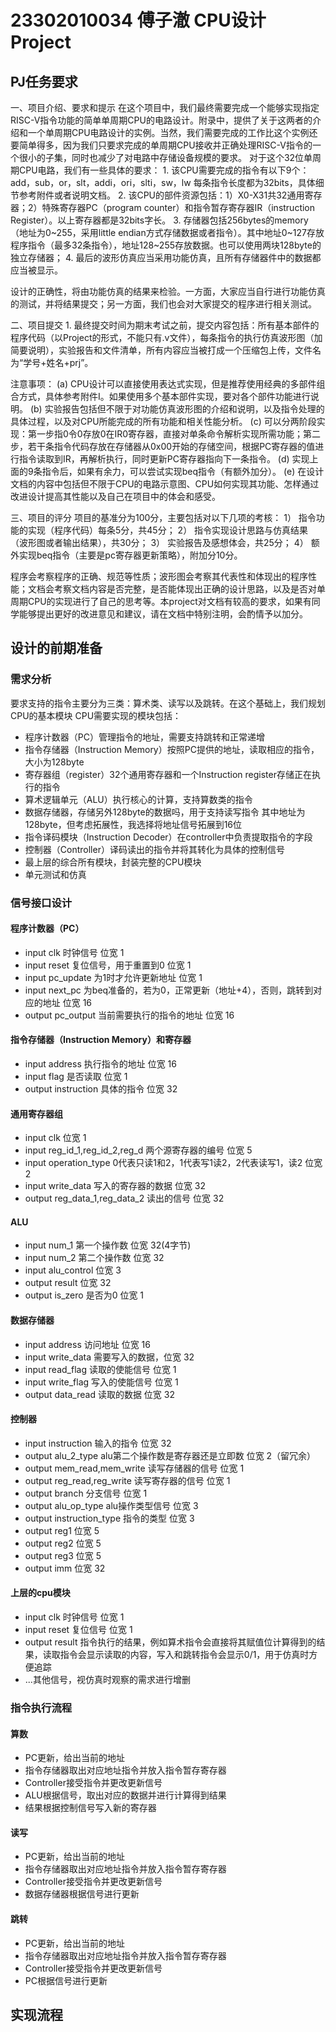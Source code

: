 # 23302010034 傅子澈 CPU设计Project

## PJ任务要求

一、项目介绍、要求和提示
	在这个项目中，我们最终需要完成一个能够实现指定RISC-V指令功能的简单单周期CPU的电路设计。附录中，提供了关于这两者的介绍和一个单周期CPU电路设计的实例。当然，我们需要完成的工作比这个实例还要简单得多，因为我们只要求完成的单周期CPU接收并正确处理RISC-V指令的一个很小的子集，同时也减少了对电路中存储设备规模的要求。
对于这个32位单周期CPU电路，我们有一些具体的要求：
	1. 该CPU需要完成的指令有以下9个：
add，sub，or，slt，addi，ori，slti，sw，lw
每条指令长度都为32bits，具体细节参考附件或者说明文档。
	2. 该CPU的部件资源包括：1）X0-X31共32通用寄存器；2）特殊寄存器PC（program counter）和指令暂存寄存器IR（instruction Register）。以上寄存器都是32bits字长。
	3. 存储器包括256bytes的memory（地址为0~255，采用little endian方式存储数据或者指令）。其中地址0~127存放程序指令（最多32条指令），地址128~255存放数据。也可以使用两块128byte的独立存储器；
	4. 最后的波形仿真应当采用功能仿真，且所有存储器件中的数据都应当被显示。
		
设计的正确性，将由功能仿真的结果来检验。一方面，大家应当自行进行功能仿真的测试，并将结果提交；另一方面，我们也会对大家提交的程序进行相关测试。

二、项目提交
	1. 最终提交时间为期末考试之前，提交内容包括：所有基本部件的程序代码（以Project的形式，不能只有.v文件），每条指令的执行仿真波形图（加简要说明），实验报告和文件清单，所有内容应当被打成一个压缩包上传，文件名为“学号+姓名+prj”。

注意事项：
(a) 	CPU设计可以直接使用表达式实现，但是推荐使用经典的多部件组合方式，具体参考附件I。如果使用多个基本部件实现，要对各个部件功能进行说明。
(b) 	实验报告包括但不限于对功能仿真波形图的介绍和说明，以及指令处理的具体过程，以及对CPU所能完成的所有功能和相关性能分析。
(c) 	可以分两阶段实现：第一步指0令0存放0在IR0寄存器，直接对单条命令解析实现所需功能；第二步，若干条指令代码存放在存储器从0x00开始的存储空间，根据PC寄存器的值进行指令读取到IR，再解析执行，同时更新PC寄存器指向下一条指令。
(d) 	实现上面的9条指令后，如果有余力，可以尝试实现beq指令（有额外加分）。
(e) 	在设计文档的内容中包括但不限于CPU的电路示意图、CPU如何实现其功能、怎样通过改进设计提高其性能以及自己在项目中的体会和感受。

三、项目的评分
	项目的基准分为100分，主要包括对以下几项的考核：
1）	指令功能的实现（程序代码）每条5分，共45分；
2）	指令实现设计思路与仿真结果（波形图或者输出结果），共30分；
3）	实验报告及感想体会，共25分；
4）	额外实现beq指令（主要是pc寄存器更新策略），附加分10分。

程序会考察程序的正确、规范等性质；波形图会考察其代表性和体现出的程序性能；文档会考察文档内容是否完整，是否能体现出正确的设计思路，以及是否对单周期CPU的实现进行了自己的思考等。本project对文档有较高的要求，如果有同学能够提出更好的改进意见和建议，请在文档中特别注明，会酌情予以加分。


## 设计的前期准备

### 需求分析

要求支持的指令主要分为三类：算术类、读写以及跳转。在这个基础上，我们规划CPU的基本模块
CPU需要实现的模块包括：

- 程序计数器（PC）管理指令的地址，需要支持跳转和正常递增
- 指令存储器（Instruction Memory）按照PC提供的地址，读取相应的指令，大小为128byte
- 寄存器组（register）32个通用寄存器和一个Instruction register存储正在执行的指令
- 算术逻辑单元（ALU）执行核心的计算，支持算数类的指令
- 数据存储器，存储另外128byte的数据吗，用于支持读写指令 其中地址为128byte，但考虑拓展性，我选择将地址信号拓展到16位
- 指令译码模块（Instruction Decoder）在controller中负责提取指令的字段
- 控制器（Controller）译码读出的指令并将其转化为具体的控制信号
- 最上层的综合所有模块，封装完整的CPU模块
- 单元测试和仿真
  
### 信号接口设计

#### 程序计数器（PC）

- input clk 时钟信号 位宽 1
- input reset 复位信号，用于重置到0 位宽 1
- input pc_update 为1时才允许更新地址 位宽 1
- input next_pc 为beq准备的，若为0，正常更新（地址+4），否则，跳转到对应的地址 位宽 16
- output pc_output 当前需要执行的指令的地址 位宽 16
  
#### 指令存储器（Instruction Memory）和寄存器

- input address 执行指令的地址 位宽 16
- input flag 是否读取 位宽 1
- output instruction 具体的指令 位宽 32

#### 通用寄存器组

- input clk 位宽 1
- input reg_id_1,reg_id_2,reg_d 两个源寄存器的编号 位宽 5
- input operation_type 0代表只读1和2，1代表写1读2，2代表读写1，读2 位宽 2
- input write_data 写入的寄存器的数据 位宽 32
- output reg_data_1,reg_data_2 读出的信号 位宽 32

#### ALU

- input num_1 第一个操作数 位宽 32(4字节)
- input num_2 第二个操作数 位宽 32
- input alu_control 位宽 3
- output result 位宽 32
- output is_zero 是否为0 位宽 1

#### 数据存储器

- input address 访问地址 位宽 16
- input write_data 需要写入的数据，位宽 32
- input read_flag 读取的使能信号 位宽 1
- input write_flag 写入的使能信号 位宽 1
- output data_read 读取的数据 位宽 32

#### 控制器

- input instruction 输入的指令 位宽 32
- output alu_2_type alu第二个操作数是寄存器还是立即数 位宽 2（留冗余）
- output mem_read,mem_write 读写存储器的信号 位宽 1
- output reg_read,reg_write 读写寄存器的信号 位宽 1
- output branch 分支信号 位宽 1
- output alu_op_type alu操作类型信号 位宽 3
- output instruction_type 指令的类型 位宽 3
- output reg1 位宽 5
- output reg2 位宽 5
- output reg3 位宽 5
- output imm 位宽 32

#### 上层的cpu模块

- input clk 时钟信号 位宽 1
- input reset 复位信号 位宽 1
- output result 指令执行的结果，例如算术指令会直接将其赋值位计算得到的结果，读取指令会显示读取的内容，写入和跳转指令会显示0/1，用于仿真时方便追踪
- ...其他信号，视仿真时观察的需求进行增删

### 指令执行流程

#### 算数

- PC更新，给出当前的地址
- 指令存储器取出对应地址指令并放入指令暂存寄存器
- Controller接受指令并更改更新信号
- ALU根据信号，取出对应的数据并进行计算得到结果
- 结果根据控制信号写入新的寄存器

#### 读写

- PC更新，给出当前的地址
- 指令存储器取出对应地址指令并放入指令暂存寄存器
- Controller接受指令并更改更新信号
- 数据存储器根据信号进行更新
  
#### 跳转

- PC更新，给出当前的地址
- 指令存储器取出对应地址指令并放入指令暂存寄存器
- Controller接受指令并更改更新信号
- PC根据信号进行更新

## 实现流程




